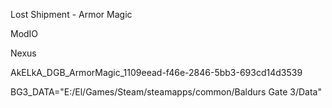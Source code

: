 Lost Shipment - Armor Magic

ModIO

Nexus

AkELkA_DGB_ArmorMagic_1109eead-f46e-2846-5bb3-693cd14d3539

BG3_DATA="E:/El/Games/Steam/steamapps/common/Baldurs Gate 3/Data"
